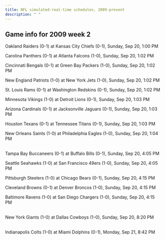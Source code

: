 ```yaml
---
title: NFL simulated-real-time schedules, 2009-present
description: " "
---
```


## Game info for 2009 week 2
Oakland Raiders (0-1) at Kansas City Chiefs (0-1), Sunday, Sep 20, 1:00 PM

Carolina Panthers (0-1) at Atlanta Falcons (1-0), Sunday, Sep 20, 1:02 PM

Cincinnati Bengals (0-1) at Green Bay Packers (1-0), Sunday, Sep 20, 1:02 PM

New England Patriots (1-0) at New York Jets (1-0), Sunday, Sep 20, 1:02 PM

St. Louis Rams (0-1) at Washington Redskins (0-1), Sunday, Sep 20, 1:02 PM

Minnesota Vikings (1-0) at Detroit Lions (0-1), Sunday, Sep 20, 1:03 PM

Arizona Cardinals (0-1) at Jacksonville Jaguars (0-1), Sunday, Sep 20, 1:03 PM

Houston Texans (0-1) at Tennessee Titans (0-1), Sunday, Sep 20, 1:03 PM

New Orleans Saints (1-0) at Philadelphia Eagles (1-0), Sunday, Sep 20, 1:04 PM

<br/>Tampa Bay Buccaneers (0-1) at Buffalo Bills (0-1), Sunday, Sep 20, 4:05 PM

Seattle Seahawks (1-0) at San Francisco 49ers (1-0), Sunday, Sep 20, 4:05 PM

Pittsburgh Steelers (1-0) at Chicago Bears (0-1), Sunday, Sep 20, 4:15 PM

Cleveland Browns (0-1) at Denver Broncos (1-0), Sunday, Sep 20, 4:15 PM

Baltimore Ravens (1-0) at San Diego Chargers (1-0), Sunday, Sep 20, 4:15 PM

<br/>New York Giants (1-0) at Dallas Cowboys (1-0), Sunday, Sep 20, 8:20 PM

<br/>Indianapolis Colts (1-0) at Miami Dolphins (0-1), Monday, Sep 21, 8:42 PM

